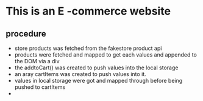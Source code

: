 # This is  an E -commerce website 

## procedure
- store products was fetched from the fakestore product api
- products were fetched and mapped to get each values and appended to the DOM via a div
- the addtoCart() was created to push values into the local storage
- an aray cartItems was created to push values into it. 
- values in local storage were got and mapped through before being pushed to cartItems
-   